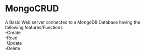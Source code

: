 # MongoCRUD
A Basic Web server connected to a MongoDB Database having the following features/Functions  
-Create  
-Read  
-Update  
-Delete
